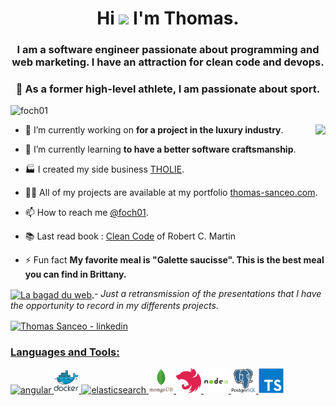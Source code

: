 <h1 align="center">Hi <img src="https://media.giphy.com/media/hvRJCLFzcasrR4ia7z/giphy.gif" width="25px"> I'm Thomas.</h1>
<h3 align="center">I am a software engineer passionate about programming and web marketing. I have an attraction for clean code and devops.</h3>
<h3 align="center">🥋 As a former high-level athlete, I am passionate about sport.</h3>

<p align="left"> <img src="https://komarev.com/ghpvc/?username=foch01&label=Profile%20views&color=0e75b6&style=flat-square" alt="foch01" /> </p>

<img align="right" src="https://media.giphy.com/media/z5iCvo1oCbqt7ukMQs/giphy.gif">

- 🔭 I’m currently working on **for a project in the luxury industry**.

- 🌱 I’m currently learning **to have a better software craftsmanship**.

- 🏭 I created my side business [THOLIE](https://www.linkedin.com/company/tholie-sas/).

- 👨‍💻 All of my projects are available at my portfolio [thomas-sanceo.com](https://thomas-sanceo.com).

- 📫 How to reach me [@foch01](https://t.me/foch01).

- 📚 Last read book : [Clean Code](https://amzn.to/3uryC3P) of Robert C. Martin

- ⚡ Fun fact **My favorite meal is "Galette saucisse". This is the best meal you can find in Brittany.**

<p align="left">
<a href="https://www.youtube.com/channel/UCw-hKUHUgar_Mm_BxaDchBQ" target="blank">
  <img align="center" src="https://upload.wikimedia.org/wikipedia/commons/0/09/YouTube_full-color_icon_%282017%29.svg" alt="La bagad du web" height="30" width="40" />
  </a>
<i> - Just a retransmission of the presentations that I have the opportunity to record in my differents projects.</i>
  </a>
</p>

<p align="left">
  <a href="https://www.linkedin.com/in/sanceothomas/" target="blank">
  <img align="center" src="https://upload.wikimedia.org/wikipedia/commons/c/ca/LinkedIn_logo_initials.png" alt="Thomas Sanceo - linkedin" height="40" width="40" />
</p>

<h3 align="left">Languages and Tools:</h3>
<p align="left">
  <a href="https://angular.io" target="_blank" rel="noreferrer">
    <img src="https://angular.io/assets/images/logos/angular/angular.svg" alt="angular" width="40" height="40"/>
  </a> 
  <a href="https://www.docker.com/" target="_blank" rel="noreferrer">
    <img src="https://raw.githubusercontent.com/devicons/devicon/master/icons/docker/docker-original-wordmark.svg" alt="docker" width="40" height="40"/>
  </a> 
  <a href="https://www.elastic.co" target="_blank" rel="noreferrer"> 
    <img src="https://www.vectorlogo.zone/logos/elastic/elastic-icon.svg" alt="elasticsearch" width="40" height="40"/>
  </a> 
  <a href="https://www.mongodb.com/" target="_blank" rel="noreferrer"> 
    <img src="https://raw.githubusercontent.com/devicons/devicon/master/icons/mongodb/mongodb-original-wordmark.svg" alt="mongodb" width="40" height="40"/> 
  </a> 
  <a href="https://nestjs.com/" target="_blank" rel="noreferrer"> 
    <img src="https://raw.githubusercontent.com/devicons/devicon/master/icons/nestjs/nestjs-plain.svg" alt="nestjs" width="40" height="40"/> 
  </a> 
  <a href="https://nodejs.org" target="_blank" rel="noreferrer"> 
    <img src="https://raw.githubusercontent.com/devicons/devicon/master/icons/nodejs/nodejs-original-wordmark.svg" alt="nodejs" width="40" height="40"/> 
  </a> 
  <a href="https://www.postgresql.org" target="_blank" rel="noreferrer"> 
    <img src="https://raw.githubusercontent.com/devicons/devicon/master/icons/postgresql/postgresql-original-wordmark.svg" alt="postgresql" width="40" height="40"/>
  </a>
  <a href="https://www.typescriptlang.org/" target="_blank" rel="noreferrer"> 
    <img src="https://raw.githubusercontent.com/devicons/devicon/master/icons/typescript/typescript-original.svg" alt="typescript" width="40" height="40"/>
  </a> 
</p>

